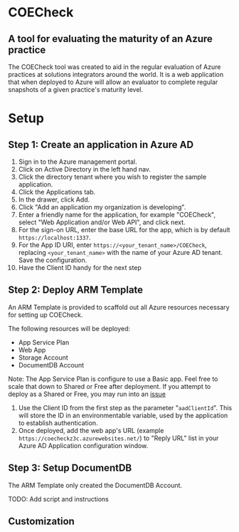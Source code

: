 # COECheck 

## A tool for evaluating the maturity of an Azure practice

The COECheck tool was created to aid in the regular evaluation of Azure practices at solutions integrators around the world. It is a web application that when deployed to Azure will allow an evaluator to complete regular snapshots of a given practice's maturity level.

# Setup

## Step 1: Create an application in Azure AD

1. Sign in to the Azure management portal.
2. Click on Active Directory in the left hand nav.
3. Click the directory tenant where you wish to register the sample application.
4. Click the Applications tab.
5. In the drawer, click Add.
6. Click "Add an application my organization is developing".
7. Enter a friendly name for the application, for example "COECheck", select "Web Application and/or Web API", and click next.
8. For the sign-on URL, enter the base URL for the app, which is by default `https://localhost:1337`.
9. For the App ID URI, enter `https://<your_tenant_name>/COECheck`, replacing `<your_tenant_name>` with the name of your Azure AD tenant. Save the configuration.
10. Have the Client ID handy for the next step

## Step 2: Deploy ARM Template

An ARM Template is provided to scaffold out all Azure resources necessary for setting up COECheck. 

The following resources will be deployed:
* App Service Plan
* Web App
* Storage Account
* DocumentDB Account

Note: The App Service Plan is configure to use a Basic app. Feel free to scale that down to Shared or Free after deployment.  If you attempt to deploy as a Shared or Free, you may run into an [issue](https://github.com/Azure/azure-sdk-for-node/issues/1740)

1. Use the Client ID from the first step as the parameter "`aadClientId`". This will store the ID in an environmentable variable, used by the application to establish authentication.
2. Once deployed, add the web app's URL (example `https://coecheckz3c.azurewebsites.net/`) to "Reply URL" list in your Azure AD Application configuration window.

## Step 3: Setup DocumentDB

The ARM Template only created the DocumentDB Account.  

TODO: Add script and instructions

## Customization 
